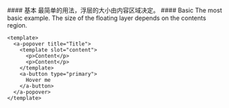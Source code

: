 <cn>
#### 基本
最简单的用法，浮层的大小由内容区域决定。
</cn>

<us>
#### Basic
The most basic example. The size of the floating layer depends on the contents region.
</us>

```vue
<template>
  <a-popover title="Title">
    <template slot="content">
      <p>Content</p>
      <p>Content</p>
    </template>
    <a-button type="primary">
      Hover me
    </a-button>
  </a-popover>
</template>
```
